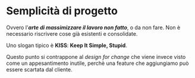 # Semplicità di progetto
Ovvero l'___arte di massimizzare il lavoro non fatto___, o da non fare.
Non è necessario riscrivere cose già esistenti e consolidate. 

Uno slogan tipico è __KISS__: __Keep It Simple, Stupid__.

Questo punto si contrappone al _design for change_ che viene invece visto come un appesantimento inutile, perchè una feature che aggiungiamo può essere scartata dal cliente.
